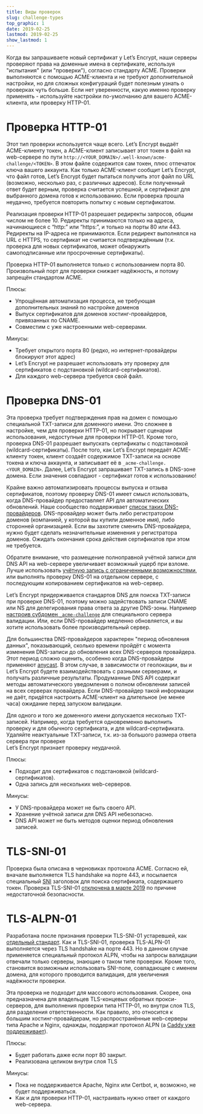 ```yaml
---
title: Виды проверок
slug: challenge-types
top_graphic: 1
date: 2019-02-25
lastmod: 2019-02-25
show_lastmod: 1
---
```



Когда вы запрашиваете новый сертификат у Let’s Encrypt, наши серверы проверяют 
права на доменные имена в сертификате, используя "испытания" (или "проверки"), 
согласно стандарту ACME. Проверки выполняются с помощью ACME-клиента и не требуют 
дополнительной настройки, но для сложных конфигураций будет полезным узнать о 
проверках чуть больше. Если нет уверенности, какую именно проверку
применять - используйте настройки по-умолчанию для вашего ACME-клиента, 
или проверку HTTP-01.

# Проверка HTTP-01

Этот тип проверки используется чаще всего. Let’s Encrypt выдаёт ACME-клиенту токен,
а ACME-клиент записывает этот токен в файл на web-сервере по пути
`http://<YOUR_DOMAIN>/.well-known/acme-challenge/<TOKEN>`. В этом файле содержится 
сам токен, плюс отпечаток ключа вашего аккаунта. Как только ACME-клиент сообщит
Let’s Encrypt, что файл готов, Let’s Encrypt будет пытаться получить этот файл 
по URL (возможно, несколько раз, с различных адресов). Если полученный ответ будет
верным, проверка считается успешной, и сертификат для выбранного домена готов к использованию.
Если проверка прошла неудачно, требуется повторить попытку с новым сертификатом. 

Реализация проверки HTTP-01 разрешает редиректы запросов, общим числом не более 10. 
Редиректы принимаются только на адреса, начинающиеся с “http:” или “https:”, 
и только на порты 80 или 443. Редиректы на IP-адреса не принимаются. Если редирект выполнялся на 
URL c HTTPS, то сертификат не считается подтверждённым (т.к. проверка для новых сертификатов, 
может обнаружить самоподписанные или просроченные сертификаты).

Проверка HTTP-01 выполняется только с использованием порта 80. Произвольный порт
для проверки снижает надёжность, и потому запрещён стандартом ACME.

Плюсы:

 - Упрощённая автоматизация процесса, не требующая дополнительных знаний по настройке доменов
 - Выпуск сертификатов для доменов хостинг-провайдеров, привязанных по CNAME.
 - Совместим с уже настроенными web-серверами.
 
 Минусы:
 
 - Требует открытого порта 80 (редко, но интернет-провайдеры блокируют этот адрес)
 - Let’s Encrypt не разрешает использовать эту проверку для сертификатов с подстановкой 
 (wildcard-сертификатов).
 - Для каждого web-сервера требуется свой файл.

# Проверка DNS-01

Эта проверка требует подтверждения прав на домен с помощью специальной TXT-записи для 
доменного имени. Это сложнее в настройке, чем для проверки HTTP-01, но покрывает 
сценарии использования, недоступные для проверки HTTP-01. Кроме того, проверка DNS-01
разрешает выпускать сертификаты с подстановкой (wildcard-сертификаты). 
После того, как Let’s Encrypt передаёт ACME-клиенту токен, клиент создаёт содержимое TXT-записи 
на основе токена и ключа аккаунта, и записывает её в `_acme-challenge.<YOUR_DOMAIN>`.
Далее, Let’s Encrypt запрашивает TXT-запись в DNS-зоне домена. Если значения совпадают - 
сертификат готов к использованию!

Крайне важно автоматизировать процессы выпуска и отзыва сертификатов, поэтому проверку DNS-01
имеет смысл использовать, когда DNS-провайдер предоставляет API для автоматических
обновлений. Наше сообщество поддерживает [список таких DNS-провайдеров][dns-api-providers].
DNS-провайдер может быть либо регистратором доменов (компанией, у которой вы купили
доменное имя), либо сторонней организацией. Если вы захотите сменить DNS-провайдера, нужно
будет сделать незначительные изменения у регистратора доменов. Ожидать окончания срока
действия сертификатов при этом не требуется.

Обратите внимание, что размещение полноправной учётной записи для DNS API на web-сервере
увеличивает возможный ущерб при взломе. Лучше использовать 
[учётную запись с ограниченными возможностями][securing-dns-credentials], или выполнять 
проверку DNS-01 на отдельном сервере, с последующим копированием сертификатов на web-сервер.

Let’s Encrypt придерживается стандартов DNS для поиска TXT-записи при проверке DNS-01, 
поэтому можно задействовать записи CNAME или NS для делегирования права ответа за другие DNS-зоны. 
Например [настроив субдомен `_acme-challenge`][securing-dns-credentials] для специального 
сервера валидации. Или, если DNS-провайдер медленно обновляется, и вы хотите использовать
более производительный сервер.

Для большинства DNS-провайдеров характерен "период обновления данных", показывающий,
сколько времени пройдёт с момента изменения DNS-записи до обновления всех DNS-серверов 
провайдера. Этот период сложно оценить, особенно когда DNS-провайдеры применяют 
[anycast]. В этом случае, в зависимости от геолокации, вы и Let’s Encrypt будете взаимодействовать с разными серверами, 
и получать различные результаты. Продуманные DNS API содержат методы автоматического уведомления о полном
обновлении записей на всех серверах провайдера. Если DNS-провайдер такой информации не даёт, 
придётся настроить ACME-клиент на длительное (не менее часа) ожидание перед запуском 
валидации.

Для одного и того же доменного имени допускается несколько TXT-записей. Например, когда требуется
одновременно выполнить проверку и для обычного сертификата, и для wildcard-сертификата. Удаляйте неактуальные 
TXT-записи, т.к. из-за большого размера ответа сервера при проверке   
Let’s Encrypt признает проверку неудачной.

Плюсы:

 - Подходит для сертификатов с подстановкой (wildcard-сертификатов).
 - Одна запись для нескольких web-серверов.
 
Минусы:

 - У DNS-провайдера может не быть своего API.
 - Хранение учётной записи для DNS API небезопасно.
 - DNS API может не быть методов оценки период обновления записей.
 
# TLS-SNI-01

Проверка была описана в черновиках протокола ACME. 
Согласно ей, вначале выполняется TLS handshake на порте 443, и посылается
специальный [SNI] заголовок для поиска сертификата, содержашего токен.
Проверка TLS-SNI-01 [отключена в марте 2019][tls-sni-disablement]
по причине недостаточной безопасности.

# TLS-ALPN-01

Разработана после признания проверки TLS-SNI-01 устаревшей, 
как [отдельный стандарт][tls-alpn]. Как и TLS-SNI-01, проверка TLS-ALPN-01
выполняется через TLS handshake на порте 443. Но в данном случае применяется
специальный протокол ALPN, чтобы на запросы валидации отвечали только серверы,
знающие о таком типе проверки. Кроме того, становится возможным использовать 
SNI-поле, совпадающее с именем домена, для которого проводится валидация,
для увеличения надёжности проверки.

Эта проверка не подходит для массового использования. Скорее, она предназначена
для владельцев TLS-концевых обратных прокси-серверов, для выполнения проверки 
типа HTTP-01, но внутри слоя TLS, для разделения ответственности. Как правило,
это относится к большим хостинг-провайдерам, но распространённые web-серверы типа
Apache и Nginx, однажды, поддержат протокол ALPN (а [Caddy уже поддерживает][caddy-tls-alpn]).

Плюсы:

 - Будет работать даже если порт 80 закрыт.
 - Реализована целиком внутри слоя TLS
 
Минусы:

 - Пока не поддерживается Apache, Nginx или Certbot, и, возможно, не будет поддерживаться.
 - Как и для проверки HTTP-01, настраивать нужно ответ от каждого web-сервера.

[dns-api-providers]: https://community.letsencrypt.org/t/dns-providers-who-easily-integrate-with-lets-encrypt-dns-validation/86438
[securing-dns-credentials]: https://www.eff.org/deeplinks/2018/02/technical-deep-dive-securing-automation-acme-dns-challenge-validation
[anycast]: https://en.wikipedia.org/wiki/Anycast
[SNI]: https://en.wikipedia.org/wiki/Server_Name_Indication
[tls-sni-disablement]: https://community.letsencrypt.org/t/march-13-2019-end-of-life-for-all-tls-sni-01-validation-support/74209
[tls-alpn]: https://tools.ietf.org/html/rfc8737
[caddy-tls-alpn]: https://caddy.community/t/caddy-supports-the-acme-tls-alpn-challenge/4860
